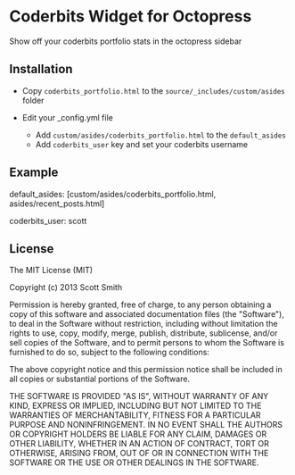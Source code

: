 Coderbits Widget for Octopress
==============================

Show off your coderbits portfolio stats in the octopress sidebar


Installation
------------

 - Copy ```coderbits_portfolio.html``` to the ```source/_includes/custom/asides``` folder

 - Edit your _config.yml file
   * Add ```custom/asides/coderbits_portfolio.html``` to the ```default_asides```
   * Add ```coderbits_user``` key and set your coderbits username


Example
-------

default_asides: [custom/asides/coderbits_portfolio.html, asides/recent_posts.html]

coderbits_user: scott


License
-------

The MIT License (MIT)

Copyright (c) 2013 Scott Smith

Permission is hereby granted, free of charge, to any person obtaining a copy
of this software and associated documentation files (the "Software"), to deal
in the Software without restriction, including without limitation the rights
to use, copy, modify, merge, publish, distribute, sublicense, and/or sell
copies of the Software, and to permit persons to whom the Software is
furnished to do so, subject to the following conditions:

The above copyright notice and this permission notice shall be included in
all copies or substantial portions of the Software.

THE SOFTWARE IS PROVIDED "AS IS", WITHOUT WARRANTY OF ANY KIND, EXPRESS OR
IMPLIED, INCLUDING BUT NOT LIMITED TO THE WARRANTIES OF MERCHANTABILITY,
FITNESS FOR A PARTICULAR PURPOSE AND NONINFRINGEMENT. IN NO EVENT SHALL THE
AUTHORS OR COPYRIGHT HOLDERS BE LIABLE FOR ANY CLAIM, DAMAGES OR OTHER
LIABILITY, WHETHER IN AN ACTION OF CONTRACT, TORT OR OTHERWISE, ARISING FROM,
OUT OF OR IN CONNECTION WITH THE SOFTWARE OR THE USE OR OTHER DEALINGS IN
THE SOFTWARE.
